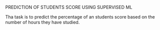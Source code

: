 PREDICTION OF STUDENTS SCORE USING SUPERVISED ML

Tha task is to predict the percentage of an students score based on the number of hours they have studied.